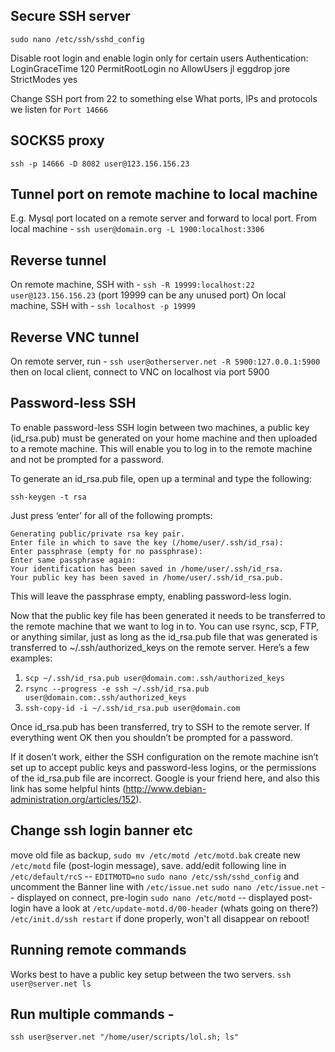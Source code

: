 ## Secure SSH server
`sudo nano /etc/ssh/sshd_config`

Disable root login and enable login only for certain users
	Authentication:
	LoginGraceTime 120
	PermitRootLogin no
	AllowUsers jl eggdrop jore
	StrictModes yes

Change SSH port from 22 to something else
What ports, IPs and protocols we listen for
`Port 14666`

## SOCKS5 proxy
`ssh -p 14666 -D 8082 user@123.156.156.23`

## Tunnel port on remote machine to local machine
E.g. Mysql port located on a remote server and forward to local port. From local machine -
`ssh user@domain.org -L 1900:localhost:3306`

## Reverse tunnel
On remote machine, SSH with -
`ssh -R 19999:localhost:22 user@123.156.156.23` (port 19999 can be any unused port)
On local machine, SSH with -
`ssh localhost -p 19999`

## Reverse VNC tunnel
On remote server, run -
`ssh user@otherserver.net -R 5900:127.0.0.1:5900`
then on local client, connect to VNC on localhost via port 5900

## Password-less SSH
To enable password-less SSH login between two machines, a public key (id_rsa.pub) must be generated on your home machine and then uploaded to a remote machine. This will enable you to log in to the remote machine and not be prompted for a password.

To generate an id_rsa.pub file, open up a terminal and type the following:

`ssh-keygen -t rsa`

Just press ‘enter’ for all of the following prompts:

	Generating public/private rsa key pair.
	Enter file in which to save the key (/home/user/.ssh/id_rsa):
	Enter passphrase (empty for no passphrase):
	Enter same passphrase again:
	Your identification has been saved in /home/user/.ssh/id_rsa.
	Your public key has been saved in /home/user/.ssh/id_rsa.pub.

This will leave the passphrase empty, enabling password-less login.

Now that the public key file has been generated it needs to be transferred to the remote machine that we want to log in to. You can use rsync, scp, FTP, or anything similar, just as long as the id_rsa.pub file that was generated is transferred to ~/.ssh/authorized_keys on the remote server. Here’s a few examples:

1. `scp ~/.ssh/id_rsa.pub user@domain.com:.ssh/authorized_keys`
2. `rsync --progress -e ssh ~/.ssh/id_rsa.pub user@domain.com:.ssh/authorized_keys`
3. `ssh-copy-id -i ~/.ssh/id_rsa.pub user@domain.com`

Once id_rsa.pub has been transferred, try to SSH to the remote server. If everything went OK then you shouldn’t be prompted for a password.

If it dosen’t work, either the SSH configuration on the remote machine isn’t set up to accept public keys and password-less logins, or the permissions of the id_rsa.pub file are incorrect. Google is your friend here, and also this link has some helpful hints (http://www.debian-administration.org/articles/152).

## Change ssh login banner etc
move old file as backup, `sudo mv /etc/motd /etc/motd.bak`
create new `/etc/motd` file (post-login message), save.
add/edit following line in `/etc/default/rcS` -- `EDITMOTD=no`
`sudo nano /etc/ssh/sshd_config` and uncomment the Banner line with `/etc/issue.net`
`sudo nano /etc/issue.net` -- displayed on connect, pre-login
`sudo nano /etc/motd` -- displayed post-login
have a look at `/etc/update-motd.d/00-header` (whats going on there?)
`/etc/init.d/ssh restart` if done properly, won't all disappear on reboot!

## Running remote commands
Works best to have a public key setup between the two servers.
`ssh user@server.net ls`

## Run multiple commands -
`ssh user@server.net "/home/user/scripts/lol.sh; ls"`
